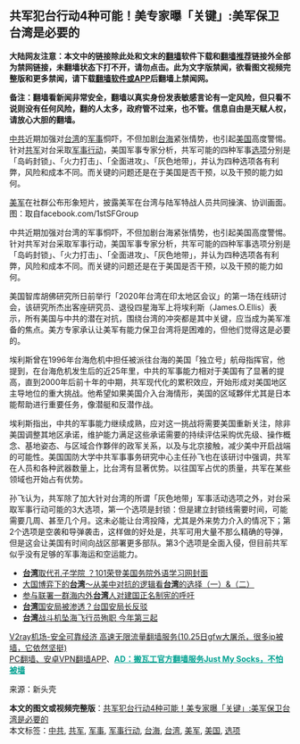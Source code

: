  <h2>共军犯台行动4种可能！美专家曝「关键」:美军保卫台湾是必要的</h2> <p class="notice"><b>大陆网友注意：本文中的链接除此处和文末的<a href="https://github.com/bannedbook/fanqiang" >翻墙</a>软件下载和<a href="https://github.com/killgcd/justmysocks/blob/master/README.md">翻墙推荐</a>链接外全部为禁网链接，未翻墙状态下打不开，请勿点击。此为文字版禁闻，欲看图文视频完整版和更多禁闻，请下载<a href="https://github.com/bannedbook/fanqiang">翻墙软件或APP</a>后翻墙上禁闻网。</p><p>备注：翻墙看新闻非常安全，翻墙以真实身份发表敏感言论有一定风险，但只看不说则没有任何风险，翻的人太多，政府管不过来，也不管。信息自由是天赋人权，请放心大胆的翻墙。</b></p>  <div class="entry"> <p id="summary"><a href="https://www.bannedbook.org/bnews/tag/%e4%b8%ad%e5%85%b1/" class="st_tag internal_tag" rel="tag" title="标签 中共 下的日志">中共</a>近期加强对<a href="https://www.bannedbook.org/bnews/tag/%e5%8f%b0%e6%b9%be/" class="st_tag internal_tag" rel="tag" title="标签 台湾 下的日志">台湾</a>的<a href="https://www.bannedbook.org/bnews/tag/%E5%86%9B%E4%BA%8B/" class="st_tag internal_tag" rel="tag" title="标签 军事 下的日志">军事</a>恫吓，不但加剧<a href="https://www.bannedbook.org/bnews/tag/%E5%8F%B0%E6%B5%B7/" class="st_tag internal_tag" rel="tag" title="标签 台海 下的日志">台海</a>紧张情势，也引起<a href="https://www.bannedbook.org/bnews/tag/%e7%be%8e%e5%9b%bd/" class="st_tag internal_tag" rel="tag" title="标签 美国 下的日志">美国</a>高度警惕。针对<a href="https://www.bannedbook.org/bnews/tag/%e5%85%b1%e5%86%9b/" class="st_tag internal_tag" rel="tag" title="标签 共军 下的日志">共军</a>对台采取<a href="https://www.bannedbook.org/bnews/tag/%E5%86%9B%E4%BA%8B%E8%A1%8C%E5%8A%A8/" class="st_tag internal_tag" rel="tag" title="标签 军事行动 下的日志">军事行动</a>，美国军事专家分析，共军可能的四种军事<a href="https://www.bannedbook.org/bnews/tag/%E9%80%89%E9%A1%B9/" class="st_tag internal_tag" rel="tag" title="标签 选项 下的日志">选项</a>分别是「岛屿封锁」、「火力打击」、「全面进攻」、「灰色地带」，并认为四种选项各有利弊，风险和成本不同。而关键的问题还是在于美国是否干预，以及干预的能力如何。</p> <p id="conimg"></p> <p><a href="https://www.bannedbook.org/bnews/tag/%e7%be%8e%e5%86%9b/" class="st_tag internal_tag" rel="tag" title="标签 美军 下的日志">美军</a>在社群公布形象短片，披露美军在台湾与陆军特战人员共同操演、协训画面。图：取自facebook.com/1stSFGroup</p>  <p>中共近期加强对台湾的军事恫吓，不但加剧台海紧张情势，也引起美国高度警惕。针对共军对台采取军事行动，美国军事专家分析，共军可能的四种军事选项分别是「岛屿封锁」、「火力打击」、「全面进攻」、「灰色地带」，并认为四种选项各有利弊，风险和成本不同。而关键的问题还是在于美国是否干预，以及干预的能力如何。</p> <p>美国智库胡佛研究所日前举行「2020年台湾在印太地区会议」的第一场在线研讨会，该研究所杰出客座研究员、退役四星海军上将埃利斯（James.O.Ellis）表示，所有美国与中共的潜在对抗，围绕台湾的冲突都是其中关键，应当成为美军准备的焦点。美方专家承认让美军有能力保卫台湾将是困难的，但他们觉得这是必要的。</p> <p>埃利斯曾在1996年台海危机中担任被派往台海的美国「独立号」航母指挥官，他提到，在台海危机发生后的近25年里，中共的军事能力相对于美国有了显著的提高，直到2000年后前十年的中期，共军现代化的累积效应，开始形成对美国地区主导地位的重大挑战。他希望如果美国介入台海情形，美国的区域夥伴尤其是日本能帮助进行重要任务，像潜艇和反潜作战。</p>  <p>埃利斯指出，中共的军事能力继续成熟，应对这一挑战将需要美国重新关注，除非美国调整其地区承诺，维护能力满足这些承诺需要的持续评估采购优先级、操作概念、基地姿态、与区域合作夥伴的政军关系，以及与北京接触，减少美中开启战端的可能性。美国国防大学中共军事事务研究中心主任孙飞也在该研讨中强调，共军在人员和各种武器数量上，比台湾有显著优势。以往国军占优的质量，共军在某些领域也开始占有优势。</p> <p>孙飞认为，共军除了加大针对台湾的所谓「灰色地带」军事活动选项之外，对台采取军事行动可能的3大选项，第一个选项是封锁：但是建立封锁线需要时间，可能需要几周、甚至几个月。这未必能让台湾投降，尤其是外来势力介入的情况下；第2个选项是空袭和导弹袭击，这样做的好处是，共军可用大量不那么精确的导弹，但是这会让美国有时间向战区部署更多部队。第3个选项是全面入侵，但目前共军似乎没有足够的军事海运和空运能力。</p> <ul class='op-related-articles' title='相关阅读'> <li><a href='https://www.bannedbook.org/bnews/cbnews/20201030/1422528.html' target='_blank'><b>台湾</b>取代孔子学院 ？101荣登美国务院外语学习网封面</a></li> <li><a href='https://www.bannedbook.org/bnews/taiwannews/20201030/1422525.html' target='_blank'>大国博弈下的<b>台湾</b>～从美中对抗的逻辑看<b>台湾</b>的选择（一）&amp;（二）</a></li> <li><a href='https://www.bannedbook.org/bnews/taiwannews/20201030/1422478.html' target='_blank'>参与联署一群海内外<b>台湾</b>人对建国正名制宪的呼吁</a></li> <li><a href='https://www.bannedbook.org/bnews/headline/20201030/1422472.html' target='_blank'><b>台湾</b>国安局被渗透？台国安局长反驳</a></li> <li><a href='https://www.bannedbook.org/bnews/headline/20201030/1422445.html' target='_blank'><b>台湾</b>战斗机坠海飞行员殉职 今年第三起</a></li> </ul> <p class="texttj"> <a href="https://www.bannedbook.org/forum23/topic22702.html" target="_blank">V2ray机场-安全可靠经济 高速无限流量翻墙服务(10.25日gfw大屠杀，很多ip被墙，它依然坚挺)</a><br/> <a href="https://github.com/bannedbook/fanqiang/wiki/%E7%A6%81%E9%97%BB%E7%BD%91%E5%AE%89%E5%8D%93%E7%BF%BB%E5%A2%99%E6%96%B0%E9%97%BBAPP" target="_blank">PC翻墙、安卓VPN翻墙APP</a>、<span onclick="window.open('https://github.com/killgcd/justmysocks/blob/master/README.md')" style="font-weight:bold;color:#00A191;cursor:pointer;text-decoration:underline;outline:none">AD：搬瓦工官方翻墙服务Just My Socks，不怕被墙</span></p><p> 来源：新头壳 </p> <a name='sharetosocial'></a>       <div><b>本文的图文或视频完整版</b>：<a href='https://www.bannedbook.org/bnews/topimagenews/20201030/1422657.html'>共军犯台行动4种可能！美专家曝「关键」:美军保卫台湾是必要的</a></div>  </div><!--END ENTRY--> <div class="postfooter"> <div>本文标签：<a href="https://www.bannedbook.org/bnews/tag/%e4%b8%ad%e5%85%b1/" rel="tag">中共</a>, <a href="https://www.bannedbook.org/bnews/tag/%e5%85%b1%e5%86%9b/" rel="tag">共军</a>, <a href="https://www.bannedbook.org/bnews/tag/%E5%86%9B%E4%BA%8B/" rel="tag">军事</a>, <a href="https://www.bannedbook.org/bnews/tag/%E5%86%9B%E4%BA%8B%E8%A1%8C%E5%8A%A8/" rel="tag">军事行动</a>, <a href="https://www.bannedbook.org/bnews/tag/%E5%8F%B0%E6%B5%B7/" rel="tag">台海</a>, <a href="https://www.bannedbook.org/bnews/tag/%e5%8f%b0%e6%b9%be/" rel="tag">台湾</a>, <a href="https://www.bannedbook.org/bnews/tag/%e7%be%8e%e5%86%9b/" rel="tag">美军</a>, <a href="https://www.bannedbook.org/bnews/tag/%e7%be%8e%e5%9b%bd/" rel="tag">美国</a>, <a href="https://www.bannedbook.org/bnews/tag/%E9%80%89%E9%A1%B9/" rel="tag">选项</a></div>  </div><!--END POSTFOOTER--> 